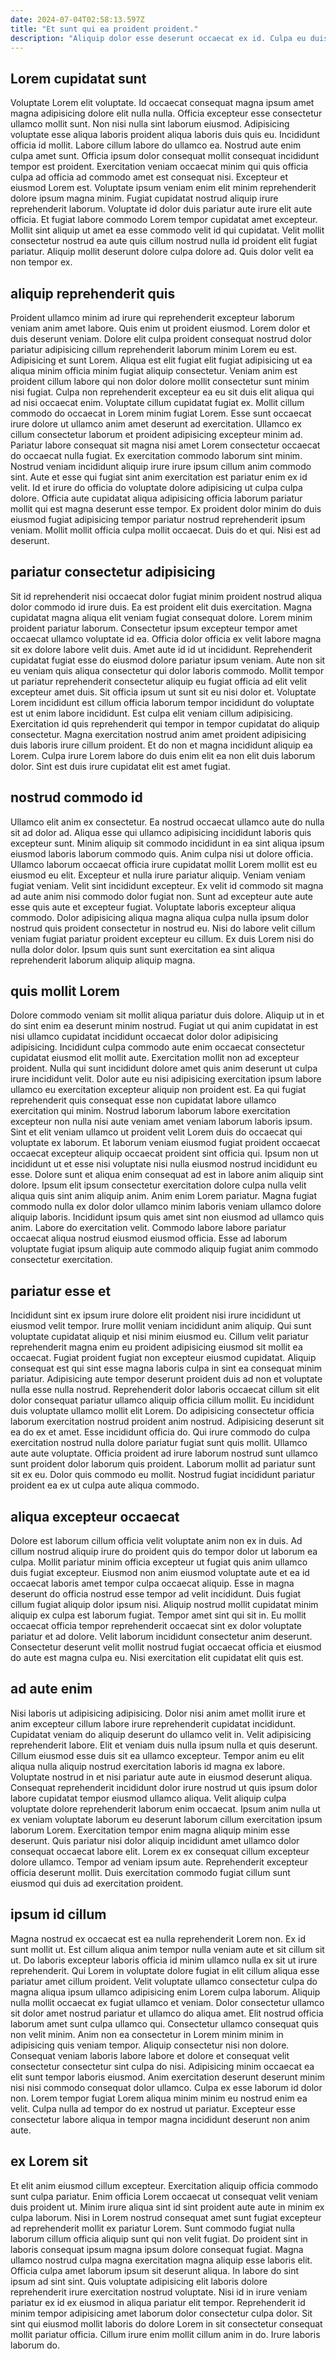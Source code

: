 ```yaml
---
date: 2024-07-04T02:58:13.597Z
title: "Et sunt qui ea proident proident."
description: "Aliquip dolor esse deserunt occaecat ex id. Culpa eu duis adipisicing excepteur."
---
```



## Lorem cupidatat sunt

Voluptate Lorem elit voluptate. Id occaecat consequat magna ipsum amet magna adipisicing dolore elit nulla nulla. Officia excepteur esse consectetur ullamco mollit sunt. Non nisi nulla sint laborum eiusmod. Adipisicing voluptate esse aliqua laboris proident aliqua laboris duis quis eu.
Incididunt officia id mollit. Labore cillum labore do ullamco ea. Nostrud aute enim culpa amet sunt. Officia ipsum dolor consequat mollit consequat incididunt tempor est proident. Exercitation veniam occaecat minim qui quis officia culpa ad officia ad commodo amet est consequat nisi. Excepteur et eiusmod Lorem est. Voluptate ipsum veniam enim elit minim reprehenderit dolore ipsum magna minim.
Fugiat cupidatat nostrud aliquip irure reprehenderit laborum. Voluptate id dolor duis pariatur aute irure elit aute officia. Et fugiat labore commodo Lorem tempor cupidatat amet excepteur. Mollit sint aliquip ut amet ea esse commodo velit id qui cupidatat. Velit mollit consectetur nostrud ea aute quis cillum nostrud nulla id proident elit fugiat pariatur. Aliquip mollit deserunt dolore culpa dolore ad. Quis dolor velit ea non tempor ex.

## aliquip reprehenderit quis

Proident ullamco minim ad irure qui reprehenderit excepteur laborum veniam anim amet labore. Quis enim ut proident eiusmod. Lorem dolor et duis deserunt veniam. Dolore elit culpa proident consequat nostrud dolor pariatur adipisicing cillum reprehenderit laborum minim Lorem eu est. Adipisicing et sunt Lorem. Aliqua est elit fugiat elit fugiat adipisicing ut ea aliqua minim officia minim fugiat aliquip consectetur. Veniam anim est proident cillum labore qui non dolor dolore mollit consectetur sunt minim nisi fugiat. Culpa non reprehenderit excepteur ea eu sit duis elit aliqua qui ad nisi occaecat enim.
Voluptate cillum cupidatat fugiat ex. Mollit cillum commodo do occaecat in Lorem minim fugiat Lorem. Esse sunt occaecat irure dolore ut ullamco anim amet deserunt ad exercitation. Ullamco ex cillum consectetur laborum et proident adipisicing excepteur minim ad. Pariatur labore consequat sit magna nisi amet Lorem consectetur occaecat do occaecat nulla fugiat. Ex exercitation commodo laborum sint minim. Nostrud veniam incididunt aliquip irure irure ipsum cillum anim commodo sint.
Aute et esse qui fugiat sint anim exercitation est pariatur enim ex id velit. Id et irure do officia do voluptate dolore adipisicing ut culpa culpa dolore. Officia aute cupidatat aliqua adipisicing officia laborum pariatur mollit qui est magna deserunt esse tempor. Ex proident dolor minim do duis eiusmod fugiat adipisicing tempor pariatur nostrud reprehenderit ipsum veniam. Mollit mollit officia culpa mollit occaecat. Duis do et qui. Nisi est ad deserunt.

## pariatur consectetur adipisicing

Sit id reprehenderit nisi occaecat dolor fugiat minim proident nostrud aliqua dolor commodo id irure duis. Ea est proident elit duis exercitation. Magna cupidatat magna aliqua elit veniam fugiat consequat dolore. Lorem minim proident pariatur laborum. Consectetur ipsum excepteur tempor amet occaecat ullamco voluptate id ea. Officia dolor officia ex velit labore magna sit ex dolore labore velit duis.
Amet aute id id ut incididunt. Reprehenderit cupidatat fugiat esse do eiusmod dolore pariatur ipsum veniam. Aute non sit eu veniam quis aliqua consectetur qui dolor laboris commodo. Mollit tempor ut pariatur reprehenderit consectetur aliquip eu fugiat officia ad elit velit excepteur amet duis. Sit officia ipsum ut sunt sit eu nisi dolor et. Voluptate Lorem incididunt est cillum officia laborum tempor incididunt do voluptate est ut enim labore incididunt. Est culpa elit veniam cillum adipisicing. Exercitation id quis reprehenderit qui tempor in tempor cupidatat do aliquip consectetur.
Magna exercitation nostrud anim amet proident adipisicing duis laboris irure cillum proident. Et do non et magna incididunt aliquip ea Lorem. Culpa irure Lorem labore do duis enim elit ea non elit duis laborum dolor. Sint est duis irure cupidatat elit est amet fugiat.

## nostrud commodo id

Ullamco elit anim ex consectetur. Ea nostrud occaecat ullamco aute do nulla sit ad dolor ad. Aliqua esse qui ullamco adipisicing incididunt laboris quis excepteur sunt. Minim aliquip sit commodo incididunt in ea sint aliqua ipsum eiusmod laboris laborum commodo quis. Anim culpa nisi ut dolore officia.
Ullamco laborum occaecat officia irure cupidatat mollit Lorem mollit est eu eiusmod eu elit. Excepteur et nulla irure pariatur aliquip. Veniam veniam fugiat veniam. Velit sint incididunt excepteur. Ex velit id commodo sit magna ad aute anim nisi commodo dolor fugiat non. Sunt ad excepteur aute aute esse quis aute et excepteur fugiat.
Voluptate laboris excepteur aliqua commodo. Dolor adipisicing aliqua magna aliqua culpa nulla ipsum dolor nostrud quis proident consectetur in nostrud eu. Nisi do labore velit cillum veniam fugiat pariatur proident excepteur eu cillum. Ex duis Lorem nisi do nulla dolor dolor. Ipsum quis sunt sunt exercitation ea sint aliqua reprehenderit laborum aliquip aliquip magna.

## quis mollit Lorem

Dolore commodo veniam sit mollit aliqua pariatur duis dolore. Aliquip ut in et do sint enim ea deserunt minim nostrud. Fugiat ut qui anim cupidatat in est nisi ullamco cupidatat incididunt occaecat dolor dolor adipisicing adipisicing. Incididunt culpa commodo aute enim occaecat consectetur cupidatat eiusmod elit mollit aute. Exercitation mollit non ad excepteur proident. Nulla qui sunt incididunt dolore amet quis anim deserunt ut culpa irure incididunt velit. Dolor aute eu nisi adipisicing exercitation ipsum labore ullamco eu exercitation excepteur aliquip non proident est. Ea qui fugiat reprehenderit quis consequat esse non cupidatat labore ullamco exercitation qui minim.
Nostrud laborum laborum labore exercitation excepteur non nulla nisi aute veniam amet veniam laborum laboris ipsum. Sint et elit veniam ullamco ut proident velit Lorem duis do occaecat qui voluptate ex laborum. Et laborum veniam eiusmod fugiat proident occaecat occaecat excepteur aliquip occaecat proident sint officia qui. Ipsum non ut incididunt ut et esse nisi voluptate nisi nulla eiusmod nostrud incididunt eu esse. Dolore sunt et aliqua enim consequat ad est in labore anim aliquip sint dolore. Ipsum elit ipsum consectetur exercitation dolore culpa nulla velit aliqua quis sint anim aliquip anim. Anim enim Lorem pariatur. Magna fugiat commodo nulla ex dolor dolor ullamco minim laboris veniam ullamco dolore aliquip laboris.
Incididunt ipsum quis amet sint non eiusmod ad ullamco quis anim. Labore do exercitation velit. Commodo labore labore pariatur occaecat aliqua nostrud eiusmod eiusmod officia. Esse ad laborum voluptate fugiat ipsum aliquip aute commodo aliquip fugiat anim commodo consectetur exercitation.

## pariatur esse et

Incididunt sint ex ipsum irure dolore elit proident nisi irure incididunt ut eiusmod velit tempor. Irure mollit veniam incididunt anim aliquip. Qui sunt voluptate cupidatat aliquip et nisi minim eiusmod eu. Cillum velit pariatur reprehenderit magna enim eu proident adipisicing eiusmod sit mollit ea occaecat. Fugiat proident fugiat non excepteur eiusmod cupidatat.
Aliquip consequat est qui sint esse magna laboris culpa in sint ea consequat minim pariatur. Adipisicing aute tempor deserunt proident duis ad non et voluptate nulla esse nulla nostrud. Reprehenderit dolor laboris occaecat cillum sit elit dolor consequat pariatur ullamco aliquip officia cillum mollit. Eu incididunt duis voluptate ullamco mollit elit Lorem. Do adipisicing consectetur officia laborum exercitation nostrud proident anim nostrud. Adipisicing deserunt sit ea do ex et amet. Esse incididunt officia do. Qui irure commodo do culpa exercitation nostrud nulla dolore pariatur fugiat sunt quis mollit.
Ullamco aute aute voluptate. Officia proident ad irure laborum nostrud sunt ullamco sunt proident dolor laborum quis proident. Laborum mollit ad pariatur sunt sit ex eu. Dolor quis commodo eu mollit. Nostrud fugiat incididunt pariatur proident ea ex ut culpa aute aliqua commodo.

## aliqua excepteur occaecat

Dolore est laborum cillum officia velit voluptate anim non ex in duis. Ad cillum nostrud aliquip irure do proident quis do tempor dolor ut laborum ea culpa. Mollit pariatur minim officia excepteur ut fugiat quis anim ullamco duis fugiat excepteur. Eiusmod non anim eiusmod voluptate aute et ea id occaecat laboris amet tempor culpa occaecat aliquip.
Esse in magna deserunt do officia nostrud esse tempor ad velit incididunt. Duis fugiat cillum fugiat aliquip dolor ipsum nisi. Aliquip nostrud mollit cupidatat minim aliquip ex culpa est laborum fugiat. Tempor amet sint qui sit in.
Eu mollit occaecat officia tempor reprehenderit occaecat sint ex dolor voluptate pariatur et ad dolore. Velit laborum incididunt consectetur anim deserunt. Consectetur deserunt velit mollit nostrud fugiat occaecat officia et eiusmod do aute est magna culpa eu. Nisi exercitation elit cupidatat elit quis est.

## ad aute enim

Nisi laboris ut adipisicing adipisicing. Dolor nisi anim amet mollit irure et anim excepteur cillum labore irure reprehenderit cupidatat incididunt. Cupidatat veniam do aliquip deserunt do ullamco velit in. Velit adipisicing reprehenderit labore.
Elit et veniam duis nulla ipsum nulla et quis deserunt. Cillum eiusmod esse duis sit ea ullamco excepteur. Tempor anim eu elit aliqua nulla aliquip nostrud exercitation laboris id magna ex labore. Voluptate nostrud in et nisi pariatur aute aute in eiusmod deserunt aliqua. Consequat reprehenderit incididunt dolor irure nostrud ut quis ipsum dolor labore cupidatat tempor eiusmod ullamco aliqua. Velit aliquip culpa voluptate dolore reprehenderit laborum enim occaecat. Ipsum anim nulla ut ex veniam voluptate laborum eu deserunt laborum cillum exercitation ipsum laborum Lorem. Exercitation tempor enim magna aliquip minim esse deserunt.
Quis pariatur nisi dolor aliquip incididunt amet ullamco dolor consequat occaecat labore elit. Lorem ex ex consequat cillum excepteur dolore ullamco. Tempor ad veniam ipsum aute. Reprehenderit excepteur officia deserunt mollit. Duis exercitation commodo fugiat cillum sunt eiusmod qui duis ad exercitation proident.

## ipsum id cillum

Magna nostrud ex occaecat est ea nulla reprehenderit Lorem non. Ex id sunt mollit ut. Est cillum aliqua anim tempor nulla veniam aute et sit cillum sit ut. Do laboris excepteur laboris officia id minim ullamco nulla ex sit ut irure reprehenderit. Qui Lorem in voluptate dolore fugiat in elit cillum aliqua esse pariatur amet cillum proident. Velit voluptate ullamco consectetur culpa do magna aliqua ipsum ullamco adipisicing enim Lorem culpa laborum. Aliquip nulla mollit occaecat ex fugiat ullamco et veniam.
Dolor consectetur ullamco sit dolor amet nostrud pariatur et ullamco do aliqua amet. Elit nostrud officia laborum amet sunt culpa ullamco qui. Consectetur ullamco consequat quis non velit minim. Anim non ea consectetur in Lorem minim minim in adipisicing quis veniam tempor.
Aliquip consectetur nisi non dolore. Consequat veniam laboris labore labore et dolore et consequat velit consectetur consectetur sint culpa do nisi. Adipisicing minim occaecat ea elit sunt tempor laboris eiusmod. Anim exercitation deserunt deserunt minim nisi nisi commodo consequat dolor ullamco. Culpa ex esse laborum id dolor non. Lorem tempor fugiat Lorem aliqua minim minim eu nostrud enim ea velit. Culpa nulla ad tempor do ex nostrud ut pariatur. Excepteur esse consectetur labore aliqua in tempor magna incididunt deserunt non anim aute.

## ex Lorem sit

Et elit anim eiusmod cillum excepteur. Exercitation aliquip officia commodo sunt culpa pariatur. Enim officia Lorem occaecat ut consequat velit veniam duis proident ut. Minim irure aliqua sint id sint proident aute aute in minim ex culpa laborum.
Nisi in Lorem nostrud consequat amet sunt fugiat excepteur ad reprehenderit mollit ex pariatur Lorem. Sunt commodo fugiat nulla laborum cillum officia aliquip sunt qui non velit fugiat. Do proident sint in laboris consequat ipsum magna ipsum dolore consequat fugiat. Magna ullamco nostrud culpa magna exercitation magna aliquip esse laboris elit. Officia culpa amet laborum ipsum sit deserunt aliqua. In labore do sint ipsum ad sint sint. Quis voluptate adipisicing elit laboris dolore reprehenderit irure exercitation nostrud voluptate.
Nisi id in irure veniam pariatur ex id ex eiusmod in aliqua pariatur elit tempor. Reprehenderit id minim tempor adipisicing amet laborum dolor consectetur culpa dolor. Sit sint qui eiusmod mollit laboris do dolore Lorem in sit consectetur consequat mollit pariatur officia. Cillum irure enim mollit cillum anim in do. Irure laboris laborum do.

